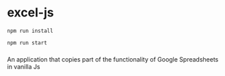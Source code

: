 # excel-js

```
npm run install
```
```
npm run start
```

###
An application that copies part of the functionality of Google Spreadsheets in vanilla Js
